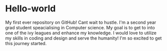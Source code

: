 # Hello-world
My first ever repository on GitHub! Cant wait to hustle.
I'm a second year grad student speacialising in Computer science. My goal is to get to into one of the ivy leagues and enhance my knowledge. I would love to utilize my skills in coding and design and serve the humanity! 
I'm so excited to get this journey started.
